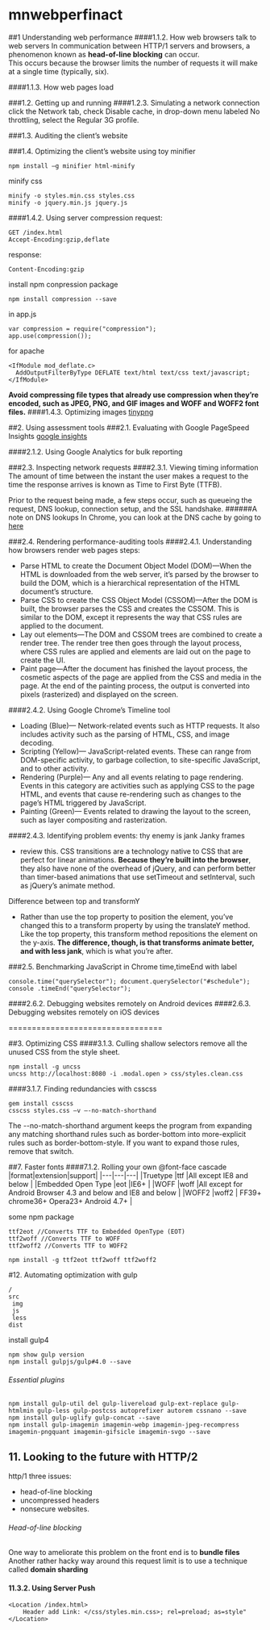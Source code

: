 # mnwebperfinact
##1 Understanding web performance
####1.1.2. How web browsers talk to web servers
In communication between HTTP/1 servers and browsers, a phenomenon known as __head-of-line blocking__ can occur.    
This occurs because the browser limits the number of requests it will make at a single time (typically, six).  

####1.1.3. How web pages load

###1.2. Getting up and running
####1.2.3. Simulating a network connection
click the Network tab, check Disable cache, in drop-down menu labeled No throttling, select the Regular 3G profile.

###1.3. Auditing the client’s website

###1.4. Optimizing the client’s website
using toy minifier
```
npm install –g minifier html-minify
```
minify css
```
minify -o styles.min.css styles.css
minify -o jquery.min.js jquery.js
```
####1.4.2. Using server compression
request: 
```
GET /index.html
Accept-Encoding:gzip,deflate
```
response:
```
Content-Encoding:gzip
```

install npm conpression package
```
npm install compression --save
```
in app.js
```
var compression = require("compression");
app.use(compression());
```

for apache
```
<IfModule mod_deflate.c>
  AddOutputFilterByType DEFLATE text/html text/css text/javascript;
</IfModule>
```
__Avoid compressing file types that already use compression when they’re encoded, such as JPEG, PNG, and GIF images and WOFF and WOFF2 font files.__
####1.4.3. Optimizing images
[tinypng](http://tinypng.com)



##2. Using assessment tools
###2.1. Evaluating with Google PageSpeed Insights
[google insights](https://developers.google.com/speed/pagespeed/insights/)

####2.1.2. Using Google Analytics for bulk reporting

###2.3. Inspecting network requests
####2.3.1. Viewing timing information
The amount of time between the instant the user makes a request to the time
the response arrives is known as Time to First Byte (TTFB).  


Prior to the request being made, a few steps occur, such as queueing the request,
DNS lookup, connection setup, and the SSL handshake.
######A note on DNS lookups
In Chrome, you can look at the DNS cache by going to [here](chrome://netinternals#dns)


###2.4. Rendering performance-auditing tools
####2.4.1. Understanding how browsers render web pages
steps:
- Parse HTML to create the Document Object Model (DOM)—When the HTML is downloaded from the web server, it’s parsed by the browser to build the DOM, which is a hierarchical representation of the HTML document’s structure.
- Parse CSS to create the CSS Object Model (CSSOM)—After the DOM is built, the browser parses the CSS and creates the CSSOM. This is similar to the DOM, except it represents the way that CSS rules are applied to the document.
- Lay out elements—The DOM and CSSOM trees are combined to create a render tree. The render tree then goes through the layout process, where CSS rules are applied and elements are laid out on the page to create the UI.
- Paint page—After the document has finished the layout process, the cosmetic aspects of the page are applied from the CSS and media in the page. At the end of the painting process, the output is converted into pixels (rasterized) and displayed on the screen.


####2.4.2. Using Google Chrome’s Timeline tool
- Loading (Blue)— Network-related events such as HTTP requests. It also includes activity such as the parsing of HTML, CSS, and image decoding.
- Scripting (Yellow)— JavaScript-related events. These can range from DOM-specific activity, to garbage collection, to site-specific JavaScript, and to other activity.
- Rendering (Purple)— Any and all events relating to page rendering. Events in this category are activities such as applying CSS to the page HTML, and events that cause re-rendering such as changes to the page’s HTML triggered by JavaScript.
- Painting (Green)— Events related to drawing the layout to the screen, such as layer compositing and rasterization.

####2.4.3. Identifying problem events: thy enemy is jank 
Janky frames
- review this.
CSS transitions are a technology native to CSS that are perfect for linear animations. __Because they’re built into the browser__, they also have none of the overhead of jQuery, and can perform better than timer-based animations that use setTimeout and setInterval, such as jQuery’s animate method.  

Difference between top and transformY
- Rather than use the top property to position the element, you’ve changed this to a transform property by using the translateY method. Like the top property, this transform method repositions the element on the y-axis. __The difference, though, is that transforms animate better, and with less jank__, which is what you’re after.





###2.5. Benchmarking JavaScript in Chrome
time,timeEnd with label
```
console.time("querySelector"); document.querySelector("#schedule"); console .timeEnd("querySelector");
```


####2.6.2. Debugging websites remotely on Android devices
####2.6.3. Debugging websites remotely on iOS devices

=================================

##3. Optimizing CSS
####3.1.3. Culling shallow selectors
remove all the unused CSS from the style sheet.
```
npm install -g uncss
uncss http://localhost:8080 -i .modal.open > css/styles.clean.css
```


####3.1.7. Finding redundancies with csscss
```
gem install csscss
csscss styles.css –v –-no-match-shorthand
```
The --no-match-shorthand argument keeps the program from expanding any matching shorthand rules such as border-bottom into more-explicit rules such as border-bottom-style. If you want to expand those rules, remove that switch.













##7. Faster fonts
####7.1.2. Rolling your own @font-face cascade
|format|extension|support|
|---|---|---|
|Truetype   |ttf   |All except IE8 and below   |
|Embedded Open Type   |eot   |IE6+   |
|WOFF   |woff   |All except for Android Browser 4.3 and below and IE8 and below   |
|WOFF2  |woff2  | FF39+ chrome36+ Opera23+ Android 4.7+ |


some npm package
```
ttf2eot //Converts TTF to Embedded OpenType (EOT)
ttf2woff //Converts TTF to WOFF
ttf2woff2 //Converts TTF to WOFF2
```

```
npm install -g ttf2eot ttf2woff ttf2woff2
```

#12. Automating optimization with gulp
```
/
src
 img
 js
 less
dist
```
install gulp4
```
npm show gulp version
npm install gulpjs/gulp#4.0 --save
```

###### Essential plugins
```
npm install gulp-util del gulp-livereload gulp-ext-replace gulp-htmlmin gulp-less gulp-postcss autoprefixer autorem cssnano --save
npm install gulp-uglify gulp-concat --save
npm install gulp-imagemin imagemin-webp imagemin-jpeg-recompress imagemin-pngquant imagemin-gifsicle imagemin-svgo --save
```


## 11. Looking to the future with HTTP/2
http/1 three issues:
- head-of-line blocking
- uncompressed headers
- nonsecure websites.  

###### Head-of-line blocking
One way to ameliorate this problem on the front end is to __bundle files__    
Another rather hacky way around this request limit is to use a technique called __domain sharding__


#### 11.3.2. Using Server Push
```
<Location /index.html>
    Header add Link: </css/styles.min.css>; rel=preload; as=style"
</Location>
```


